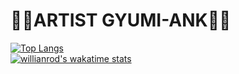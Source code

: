 # &#127846;&#128151;ARTIST GYUMI-ANK&#127846;&#128151;<br>
[![Top Langs](https://github-readme-stats.vercel.app/api/top-langs/?username=ANK-UMI&layout=compact)](https://github.com/anuraghazra/github-readme-stats)<br>
[![willianrod's wakatime stats](https://github-readme-stats.vercel.app/api/wakatime?username=ANK-UMI)](https://github.com/anuraghazra/github-readme-stats)
